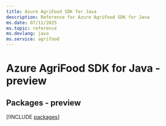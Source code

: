 ```yaml
---
title: Azure AgriFood SDK for Java
description: Reference for Azure AgriFood SDK for Java
ms.date: 07/11/2025
ms.topic: reference
ms.devlang: java
ms.service: agrifood
---
```

# Azure AgriFood SDK for Java - preview
## Packages - preview
[!INCLUDE [packages](agrifood-index.md)]